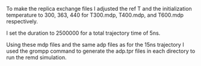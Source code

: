 To make the replica exchange files I adjusted the ref T and
the initialization temperature to 300, 363, 440 for 
T300.mdp, T400.mdp, and T600.mdp respectively.

I set the duration to 2500000 for a total trajectory time of
5ns.

Using these mdp files and the same adp files as for the 15ns
trajectory I used the grompp command to generate the adp.tpr
files in each directory to run the remd simulation.   
